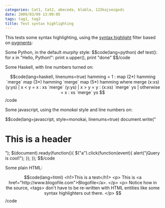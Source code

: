 ```yaml
---
categories: Cat1, Cat2, abeceda, blabla, 123kajsezgodi
date: 2009/03/09 13:09:05
tags: tag1, tag2
title: Test syntax highlighting
---
```

<p>
This tests some syntax highlighting, using the
<a href="http://github.com/EnigmaCurry/blogofile.com/blob/master/_filters/syntax_highlight.py">
syntax highlight</a> filter based on <a href="http://pygments.org">pygments</a>:
</p>

<p>Some Python, in the default <i>murphy</i> style:
$$code(lang=python)
def test():
    for x in "Hello, Python!":
        print x.upper(),
    print "done"
$$/code
</p>

<p>
Some Haskell, with line numbers turned on:

$$code(lang=haskell, linenums=true)
hamming = 1 : map (2*) hamming `merge` map (3*) hamming `merge` map (5*) hamming
     where merge (x:xs) (y:ys)
            | x < y = x : xs `merge` (y:ys)
            | x > y = y : (x:xs) `merge` ys
            | otherwise = x : xs `merge` ys
$$/code

</p>

<p>
Some javascript, using the <i>monokai</i> style and line numbers on:

$$code(lang=javascript, style=monokai, linenums=true)
document.write("<h1>This is a header</h1>");
$(document).ready(function(){
   $("a").click(function(event){
       alert("jQuery is cool!");
   });
});
$$/code

</p>
<p>
  Some plain HTML:

$$code(lang=html)
    <h1>This is a test</h1>
    <p>
      This is <a href="http://www.blogofile.com">Blogofile</a>.
    </p>
    <p>
      Notice how in the source, <tags> don't have to be re-written
      with HTML entities like some syntax highlighters out there.
    </p>
$$/code

</p>
